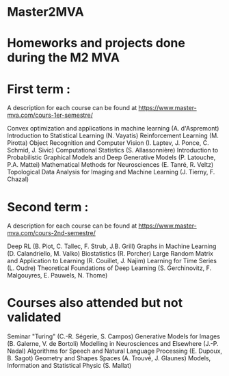 # Master2MVA
# Homeworks and projects done during the M2 MVA

# First term :
A description for each course can be found at https://www.master-mva.com/cours-1er-semestre/

Convex optimization and applications in machine learning (A. d'Aspremont)
Introduction to Statistical Learning (N. Vayatis)
Reinforcement Learning (M. Pirotta)
Object Recognition and Computer Vision (I. Laptev, J. Ponce, C. Schmid, J. Sivic)
Computational Statistics (S. Allassonnière)
Introduction to Probabilistic Graphical Models and Deep Generative Models (P. Latouche, P.A. Mattei)
Mathematical Methods for Neurosciences (E. Tanré, R. Veltz)
Topological Data Analysis for Imaging and Machine Learning (J. Tierny, F. Chazal)

# Second term :
A description for each course can be found at https://www.master-mva.com/cours-2nd-semestre/

Deep RL (B. Piot, C. Tallec, F. Strub, J.B. Grill)
Graphs in Machine Learning (D. Calandriello, M. Valko)
Biostatistics (R. Porcher)
Large Random Matrix and Application to Learning (R. Couillet, J. Najim)
Learning for Time Series (L. Oudre)
Theoretical Foundations of Deep Learning (S. Gerchinovitz, F. Malgouyres, E. Pauwels, N. Thome)

# Courses also attended but not validated
Seminar "Turing" (C.-R. Ségerie, S. Campos)
Generative Models for Images (B. Galerne, V. de Bortoli)
Modelling in Neurosciences and Elsewhere (J.-P. Nadal)
Algorithms for Speech and Natural Language Processing (E. Dupoux, B. Sagot)
Geometry and Shapes Spaces (A. Trouvé, J. Glaunes)
Models, Information and Statistical Physic (S. Mallat)

